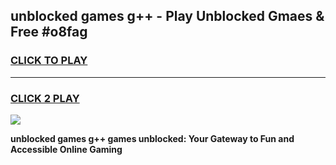 
## unblocked games g++ - Play Unblocked Gmaes & Free #o8fag
<h3>
<a href="https://news.freeplayer.one?title=unblocked_games_g++&ref=03M">CLICK TO PLAY</a></h3>
<hr>

<h3>
<a href="https://news.freeplayer.one?title=unblocked_games_g++&ref=03M">CLICK 2 PLAY</a>
  
</h3>

<a href="https://news.freeplayer.one?title=unblocked_games_g++&ref=03M"><img src="https://clearcache.store/games.png"></a>


**unblocked games g++ games unblocked: Your Gateway to Fun and Accessible Online Gaming**
